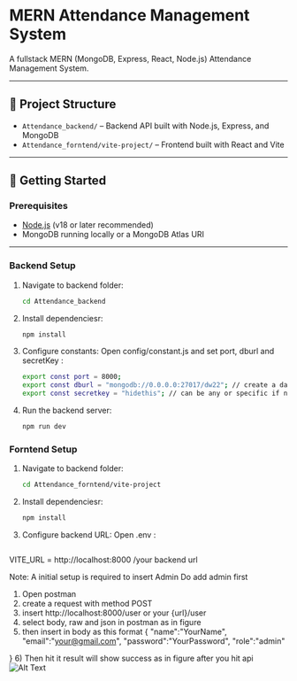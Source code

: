 # MERN Attendance Management System

A fullstack MERN (MongoDB, Express, React, Node.js) Attendance Management System.

---

## 📁 Project Structure

- `Attendance_backend/` – Backend API built with Node.js, Express, and MongoDB
- `Attendance_forntend/vite-project/` – Frontend built with React and Vite

---

## 🚀 Getting Started

### Prerequisites

- [Node.js](https://nodejs.org/) (v18 or later recommended)
- MongoDB running locally or a MongoDB Atlas URI

---

### Backend Setup

1. Navigate to backend folder:

   ```bash
   cd Attendance_backend

2. Install dependenciesr:

   ```bash
   npm install
   
3. Configure constants:
   Open config/constant.js and set port, dburl and secretKey :
   ```bash
   export const port = 8000;
   export const dburl = "mongodb://0.0.0.0:27017/dw22"; // create a data base and put its url here dw22 is my database
   export const secretkey = "hidethis"; // can be any or specific if needed

4. Run the backend server:

   ```bash
   npm run dev


### Forntend Setup

1. Navigate to backend folder:

   ```bash
   cd Attendance_forntend/vite-project

2. Install dependenciesr:

   ```bash
   npm install

3. Configure backend URL:
   Open .env :
   ```bash
  VITE_URL = http://localhost:8000  /your backend url


  Note: 
  A initial setup is required to insert Admin
  Do add admin first
  1) Open postman
  2) create a request with method POST
  3) insert http://localhost:8000/user or your {url}/user
  4) select body, raw and json in postman as in figure
  5) then insert in body as this format
     {
    "name":"YourName",
    "email":"your@gmail.com",
    "password":"YourPassword",
    "role":"admin"
   
}
6) Then hit it result will show success as in figure after you hit api
  ![Alt Text](./note1.JPG)


